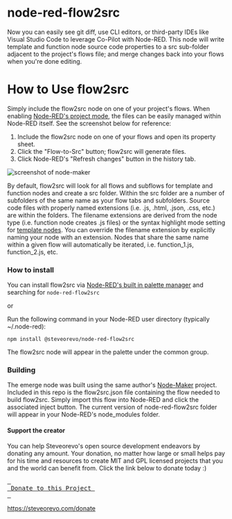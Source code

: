 # node-red-flow2src
Now you can easily see git diff, use CLI editors, or third-party IDEs like Visual Studio Code to leverage Co-Pilot with Node-RED. This node will write template and function node source code properties to a src sub-folder adjacent to the project's flows file; and merge changes back into your flows when you're done editing.

# How to Use flow2src
Simply include the flow2src node on one of your project's flows. When enabling [Node-RED's project mode](https://nodered.org/docs/user-guide/projects/), the files can be easily managed within Node-RED itself. See the screenshot below for reference:

1) Include the flow2src node on one of your flows and open its property sheet.
2) Click the "Flow-to-Src" button; flow2src will generate files. 
3) Click Node-RED's "Refresh changes" button in the history tab. 

![screenshot of node-maker](https://raw.github.com/steveorevo/node-red-flow2src/main/images/flow2src.jpg)

By default, flow2src will look for all flows and subflows for template and function nodes and create a src folder. Within the src folder are a number of subfolders of the same name as your flow tabs and subfolders. Source code files with properly named
extensions (i.e. .js, .html, .json, .css, etc.) are within the folders. The filename extensions are derived from the node type (i.e. function node creates .js files) or the syntax highlight mode setting for [template nodes](https://nodered.org/docs/user-guide/nodes#template). You can override the filename extension by explicitly naming your node with an extension. Nodes that share the same name within a given flow will automatically be iterated, i.e. function_1.js, function_2.js, etc.

### How to install
You can install flow2src via [Node-RED's built in palette manager](https://nodered.org/docs/user-guide/editor/palette/manager) and searching for `node-red-flow2src`

or 

Run the following command in your Node-RED user directory (typically ~/.node-red):

    npm install @steveorevo/node-red-flow2src

The flow2src node will appear in the palette under the common group.

### Building
The emerge node was built using the same author's [Node-Maker](https://github.com/steveorevo/node-maker) project. Included in this repo is the flow2src.json file containing the flow needed to build flow2src. Simply import this flow into Node-RED and click the associated inject button. The current version of node-red-flow2src folder will appear in your Node-RED's node_modules folder. 

#### Support the creator
You can help Steveorevo's open source development endeavors by donating any amount. Your donation, no matter how large or small helps pay for his time and resources to create MIT and GPL licensed projects that you and the world can benefit from. Click the link below to donate today :)
<div>
         

[<kbd> <br> Donate to this Project <br> </kbd>][KBD]


</div>


<!---------------------------------------------------------------------------->

[KBD]: https://steveorevo.com/donate

https://steveorevo.com/donate
